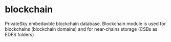 # blockchain
PrivateSky embedavble blockchain database. 
Blockchain module is used for blockchains (blockchain domains) and for near-chains storage (CSBs as EDFS folders)
